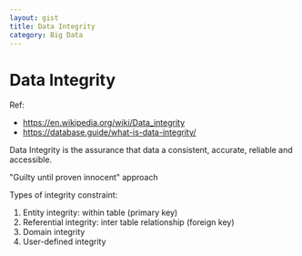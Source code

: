 ```yaml
---
layout: gist
title: Data Integrity
category: Big Data
---
```


# Data Integrity

Ref:
- <https://en.wikipedia.org/wiki/Data_integrity>
- <https://database.guide/what-is-data-integrity/>

Data Integrity is the assurance that data a consistent, accurate, reliable and accessible.

"Guilty until proven innocent" approach

Types of integrity constraint:
1. Entity integrity: within table (primary key)
2. Referential integrity: inter table relationship (foreign key)
3. Domain integrity
4. User-defined integrity